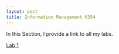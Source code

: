```yaml
---
layout: post
title: Information Management 6354
---
```

In this Section, I provide a link to all my labs. 

[Lab 1](https://kjaura1.github.io/SQLCode/1.html)

